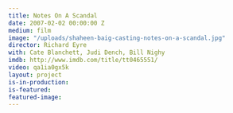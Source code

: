 ```yaml
---
title: Notes On A Scandal
date: 2007-02-02 00:00:00 Z
medium: film
image: "/uploads/shaheen-baig-casting-notes-on-a-scandal.jpg"
director: Richard Eyre
with: Cate Blanchett, Judi Dench, Bill Nighy
imdb: http://www.imdb.com/title/tt0465551/
video: qa1ia0gx5k
layout: project
is-in-production: 
is-featured: 
featured-image: 
---
```


